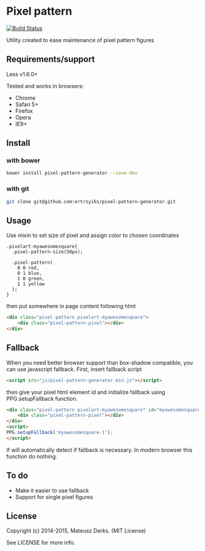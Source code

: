 # Pixel pattern 

[![Build Status](https://travis-ci.org/ertrzyiks/pixel-pattern-generator.svg?branch=master)](https://travis-ci.org/ertrzyiks/pixel-pattern-generator)

Utility created to ease maintenance of pixel pattern figures

## Requirements/support

Less v1.6.0+

Tested and works in browsers:
- Chrome
- Safari 5+
- Firefox
- Opera
- IE9+

## Install

### with bower
    
```bash
bower install pixel-pattern-generator --save-dev
```
    
### with git

```bash
git clone git@github.com:ertrzyiks/pixel-pattern-generator.git
```
## Usage

Use mixin to set size of pixel and assign color to chosen coordinates

```less
.pixelart-myawesomesquare{
  .pixel-pattern-size(50px);

  .pixel-pattern(
    0 0 red, 
    0 1 blue, 
    1 0 green, 
    1 1 yellow
  );
}
```

then put somewhere in page content following html

```html
<div class="pixel-pattern pixelart-myawesomesquare">
    <div class="pixel-pattern-pixel"></div>
</div>
```

## Fallback

When you need better browser support than box-shadow compatible, you can use javascript fallback. 
First, insert fallback script

```html
<script src="js/pixel-pattern-generator.min.js"></script>
```

then give your pixel html element id and initialize fallback using PPG.setupFallback function.

```html
<div class="pixel-pattern pixelart-myawesomesquare" id="myawesomesquare-1">
    <div class="pixel-pattern-pixel"></div>
</div>
<script>
PPG.setupFallback('myawesomesquare-1');
</script>
```

If will automatically detect if fallback is necessary. In modern browser this function do nothing.

## To do

- Make it easier to use fallback
- Support for single pixel figures

## License

Copyright (c) 2014-2015, Mateusz Derks. (MIT License)

See LICENSE for more info.
